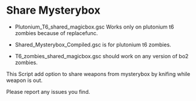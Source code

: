 # Share Mysterybox

- Plutonium_T6_shared_magicbox.gsc Works only on plutonium t6 zombies because of replacefunc.
- Shared_Mysterybox_Compiled.gsc is for plutonium t6 zombies.

- T6_zombies_shared_magicbox.gsc should work on any version of bo2 zombies.

This Script add option to share weapons from mysterybox by knifing while weapon is out.

Please report any issues you find.
